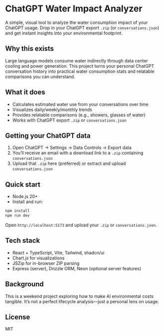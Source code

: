 ChatGPT Water Impact Analyzer
==============================

A simple, visual tool to analyze the water consumption impact of your ChatGPT usage. Drop in your ChatGPT export `.zip` (or `conversations.json`) and get instant insights into your environmental footprint.

Why this exists
---------------

Large language models consume water indirectly through data center cooling and power generation. This project turns your personal ChatGPT conversation history into practical water consumption stats and relatable comparisons you can understand.

What it does
------------

- Calculates estimated water use from your conversations over time
- Visualizes daily/weekly/monthly trends
- Provides relatable comparisons (e.g., showers, glasses of water)
- Works with ChatGPT export `.zip` or `conversations.json`

Getting your ChatGPT data
-------------------------

1. Open ChatGPT → Settings → Data Controls → Export data
2. You’ll receive an email with a download link to a `.zip` containing `conversations.json`
3. Upload that `.zip` here (preferred) or extract and upload `conversations.json`

Quick start
----------

- Node.js 20+
- Install and run:

```bash
npm install
npm run dev
```

Open `http://localhost:5173` and upload your `.zip` or `conversations.json`.

Tech stack
---------

- React + TypeScript, Vite, Tailwind, shadcn/ui
- Chart.js for visualizations
- JSZip for in-browser ZIP parsing
- Express (server), Drizzle ORM, Neon (optional server features)

Background
---------

This is a weekend project exploring how to make AI environmental costs tangible. It’s not a perfect lifecycle analysis—just a personal lens on usage.

License
------

MIT



